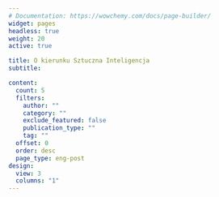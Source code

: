 ```yaml
---
# Documentation: https://wowchemy.com/docs/page-builder/
widget: pages
headless: true
weight: 20
active: true

title: O kierunku Sztuczna Inteligencja
subtitle:

content:
  count: 5
  filters:
    author: ""
    category: ""
    exclude_featured: false
    publication_type: ""
    tag: ""
  offset: 0
  order: desc
  page_type: eng-post
design:
  view: 3
  columns: "1"
---
```

